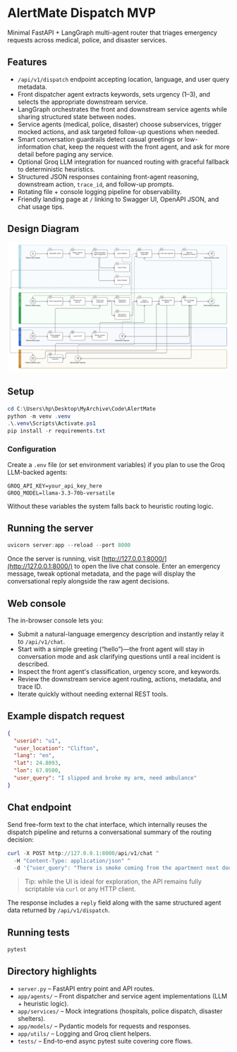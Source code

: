 # AlertMate Dispatch MVP

Minimal FastAPI + LangGraph multi-agent router that triages emergency requests across medical, police, and disaster services.

## Features

- `/api/v1/dispatch` endpoint accepting location, language, and user query metadata.
- Front dispatcher agent extracts keywords, sets urgency (1–3), and selects the appropriate downstream service.
- LangGraph orchestrates the front and downstream service agents while sharing structured state between nodes.
- Service agents (medical, police, disaster) choose subservices, trigger mocked actions, and ask targeted follow-up questions when needed.
- Smart conversation guardrails detect casual greetings or low-information chat, keep the request with the front agent, and ask for more detail before paging any service.
- Optional Groq LLM integration for nuanced routing with graceful fallback to deterministic heuristics.
- Structured JSON responses containing front-agent reasoning, downstream action, `trace_id`, and follow-up prompts.
- Rotating file + console logging pipeline for observability.
- Friendly landing page at `/` linking to Swagger UI, OpenAPI JSON, and chat usage tips.

## Design Diagram


![Design Diagram](/Design_diagram.png)

## Setup

```powershell
cd C:\Users\hp\Desktop\MyArchive\Code\AlertMate
python -m venv .venv
.\.venv\Scripts\Activate.ps1
pip install -r requirements.txt
```

### Configuration

Create a `.env` file (or set environment variables) if you plan to use the Groq LLM-backed agents:

```text
GROQ_API_KEY=your_api_key_here
GROQ_MODEL=llama-3.3-70b-versatile
```

Without these variables the system falls back to heuristic routing logic.

## Running the server

```powershell
uvicorn server:app --reload --port 8000
```

Once the server is running, visit [http://127.0.0.1:8000/](http://127.0.0.1:8000/) to open the live chat console. Enter an emergency message, tweak optional metadata, and the page will display the conversational reply alongside the raw agent decisions.

## Web console

The in-browser console lets you:

- Submit a natural-language emergency description and instantly relay it to `/api/v1/chat`.
- Start with a simple greeting (“hello”)—the front agent will stay in conversation mode and ask clarifying questions until a real incident is described.
- Inspect the front agent's classification, urgency score, and keywords.
- Review the downstream service agent routing, actions, metadata, and trace ID.
- Iterate quickly without needing external REST tools.

## Example dispatch request

```json
{
  "userid": "u1",
  "user_location": "Clifton",
  "lang": "en",
  "lat": 24.8093,
  "lon": 67.0500,
  "user_query": "I slipped and broke my arm, need ambulance"
}
```

## Chat endpoint

Send free-form text to the chat interface, which internally reuses the dispatch pipeline and returns a conversational summary of the routing decision:

```powershell
curl -X POST http://127.0.0.1:8000/api/v1/chat ^
  -H "Content-Type: application/json" ^
  -d '{"user_query": "There is smoke coming from the apartment next door"}'
```

> Tip: while the UI is ideal for exploration, the API remains fully scriptable via `curl` or any HTTP client.

The response includes a `reply` field along with the same structured agent data returned by `/api/v1/dispatch`.

## Running tests

```powershell
pytest
```

## Directory highlights

- `server.py` – FastAPI entry point and API routes.
- `app/agents/` – Front dispatcher and service agent implementations (LLM + heuristic logic).
- `app/services/` – Mock integrations (hospitals, police dispatch, disaster shelters).
- `app/models/` – Pydantic models for requests and responses.
- `app/utils/` – Logging and Groq client helpers.
- `tests/` – End-to-end async pytest suite covering core flows.

